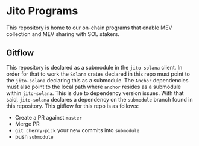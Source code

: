 # Jito Programs
This repository is home to our on-chain programs that enable MEV collection and MEV sharing with SOL stakers.

## Gitflow
This repository is declared as a submodule in the `jito-solana` client. In order for that to work the `Solana`
crates declared in this repo must point to the `jito-solana` declaring this as a submodule. The `Anchor` dependencies
must also point to the local path where `anchor` resides as a submodule within `jito-solana`. This is due to dependency
version issues. With that said, `jito-solana` declares a dependency on the `submodule` branch found in this repository.
This gitflow for this repo is as follows:
- Create a PR against `master`
- Merge PR
- `git cherry-pick` your new commits into `submodule`
- push `submodule`
